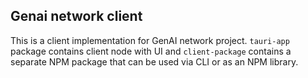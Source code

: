 ## Genai network client

This is a client implementation for GenAI network project. `tauri-app` package contains client node with UI and `client-package` contains a separate NPM package that can be used via CLI or as an NPM library.